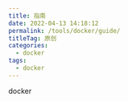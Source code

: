 ```yaml
---
title: 指南
date: 2022-04-13 14:18:12
permalink: /tools/docker/guide/
titleTag: 原创
categories:
  - docker
tags:
  - docker
---
```

docker
<!-- more -->